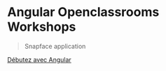 # Angular Openclassrooms Workshops
> Snapface application<br>

[Débutez avec Angular](https://openclassrooms.com/fr/courses/7471261-debutez-avec-angular)


